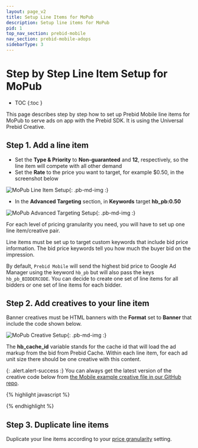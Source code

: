 ```yaml
---
layout: page_v2
title: Setup Line Items for MoPub
description: Setup line items for MoPub
pid: 1
top_nav_section: prebid-mobile
nav_section: prebid-mobile-adops
sidebarType: 3
---
```





# Step by Step Line Item Setup for MoPub

* TOC
{:toc }

This page describes step by step how to set up Prebid Mobile line items for MoPub to serve ads on app with the Prebid SDK. It is using the Universal Prebid Creative.

## Step 1. Add a line item

- Set the **Type & Priority** to **Non-guaranteed** and **12**, respectively, so the line item will compete with all other demand
- Set the **Rate** to the price you want to target, for example $0.50, in the screenshot below

![MoPub Line Item Setup]({{site.github.url}}/assets/images/prebid-mobile/adops-line-item-setup-mopub/mopub1.png "Example MoPub Line Item"){: .pb-md-img :}

- In the **Advanced Targeting** section, in **Keywords** target **hb_pb:0.50**

![MoPub Advanced Targeting Setup]({{site.github.url}}/assets/images/prebid-mobile/adops-line-item-setup-mopub/mopub2.png "Example MoPub Advanced Targeting"){: .pb-md-img :}

For each level of pricing granularity you need, you will have to set up one line item/creative pair.

Line items must be set up to target custom keywords that include bid price information. The bid price keywords tell you how much the buyer bid on the impression.

By default, `Prebid Mobile` will send the highest bid price to Google Ad Manager using the keyword `hb_pb` but will also pass the keys `hb_pb_BIDDERCODE`. You can decide to create one set of line items for all bidders or one set of line items for each bidder.

## Step 2. Add creatives to your line item

Banner creatives must be HTML banners with the **Format** set to **Banner** that include the code shown below.

![MoPub Creative Setup]({{site.github.url}}/assets/images/prebid-mobile/adops-line-item-setup-mopub/mopub3.png "Example MoPub Creative"){: .pb-md-img :}

The **hb_cache_id** variable stands for the cache id that will load the ad markup from the bid from Prebid Cache. Within each line item, for each ad unit size there should be one creative with this content.


{: .alert.alert-success :}
You can always get the latest version of the creative code below from [the Mobile example creative file in our GitHub repo](https://github.com/prebid/prebid-universal-creative/blob/master/template/amp/dfp-creative.html).

{% highlight javascript %}

<script src = "https://cdn.jsdelivr.net/npm/prebid-universal-creative@latest/dist/creative.js"></script>
<script>
  var ucTagData = {};
  ucTagData.adServerDomain = "";
  ucTagData.pubUrl = "%%KEYWORD:url%%";
  ucTagData.targetingKeywords = "%%KEYWORDS%%";
  ucTagData.hbPb = "%%KEYWORD:hb_pb%%";
   try {
    ucTag.renderAd(document, ucTagData);
  } catch (e) {
    console.log(e);
  }
</script>

{% endhighlight %}

## Step 3. Duplicate line items

Duplicate your line items according to your [price granularity]({{site.github.url}}/prebid-mobile/adops-price-granularity.html) setting.
